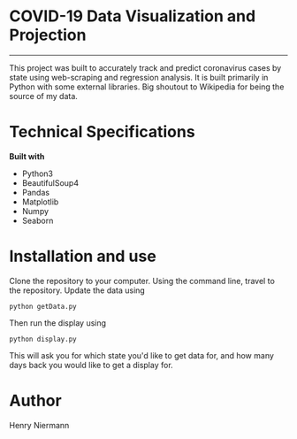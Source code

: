 # COVID-19 Data Visualization and Projection
---
This project was built to accurately track and predict coronavirus cases by state using web-scraping and regression analysis. It is built primarily in Python with some external libraries.
Big shoutout to Wikipedia for being the source of my data.
# Technical Specifications
**Built with**
- Python3
- BeautifulSoup4
- Pandas
- Matplotlib
- Numpy
- Seaborn
# Installation and use
Clone the repository to your computer. Using the command line, travel to the repository.
Update the data using
```
python getData.py
```
Then run the display using
```
python display.py
```
This will ask you for which state you'd like to get data for, and how many days back you would like to get a display for.
# Author
Henry Niermann
